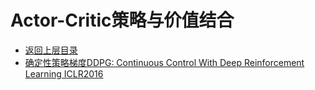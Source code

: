 # Actor-Critic策略与价值结合

* [返回上层目录](../deep-reinforcement-learning.md)
* [确定性策略梯度DDPG: Continuous Control With Deep Reinforcement Learning ICLR2016](ddpg/ddpg.md)


